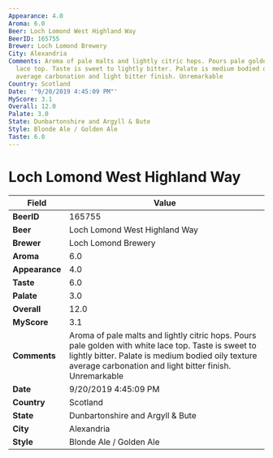 ```yaml
---
Appearance: 4.0
Aroma: 6.0
Beer: Loch Lomond West Highland Way
BeerID: 165755
Brewer: Loch Lomond Brewery
City: Alexandria
Comments: Aroma of pale malts and lightly citric hops. Pours pale golden with white
  lace top. Taste is sweet to lightly bitter. Palate is medium bodied oily texture
  average carbonation and light bitter finish. Unremarkable
Country: Scotland
Date: '"9/20/2019 4:45:09 PM"'
MyScore: 3.1
Overall: 12.0
Palate: 3.0
State: Dunbartonshire and Argyll & Bute
Style: Blonde Ale / Golden Ale
Taste: 6.0
---
```


# Loch Lomond West Highland Way

| Field         | Value |
|---------------|-------|
| **BeerID** | 165755 |
| **Beer** | Loch Lomond West Highland Way |
| **Brewer** | Loch Lomond Brewery |
| **Aroma** | 6.0 |
| **Appearance** | 4.0 |
| **Taste** | 6.0 |
| **Palate** | 3.0 |
| **Overall** | 12.0 |
| **MyScore** | 3.1 |
| **Comments** | Aroma of pale malts and lightly citric hops. Pours pale golden with white lace top. Taste is sweet to lightly bitter. Palate is medium bodied oily texture average carbonation and light bitter finish. Unremarkable |
| **Date** | 9/20/2019 4:45:09 PM |
| **Country** | Scotland |
| **State** | Dunbartonshire and Argyll & Bute |
| **City** | Alexandria |
| **Style** | Blonde Ale / Golden Ale |
